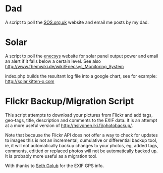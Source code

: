Dad
===
A script to poll the [SOS.org.uk](http://sos.org.uk) website and email me posts by my dad.

Solar
=====
A script to poll the [enecsys](https://monitor.enecsys.net) website for solar panel output power
and email an alert if it falls below a certain level. See also
<http://www.fhemwiki.de/wiki/Enecsys_Monitoring_System>

index.php builds the resultant log file into a google chart, see for example:
<http://solar.kitten-x.com>

Flickr Backup/Migration Script
==============================

This script attempts to download your pictures from Flickr and add
tags, geo-tags, title, description and comments to the EXIF data. It
is an attempt at a more useful version of 
<http://hsivonen.iki.fi/photobackup/>. 

Note that because the Flickr
API does not offer a way to check for updates to images this is not an
incremental, cumulative or differential backup tool, ie, it will not
automatically backup changes to your photos, eg, added tags, comments,
editted or replaced photos will not be automatically backed up. It is
probably more useful as a migration tool.

With thanks to [Seth Golub](http://www.sethoscope.net/geophoto/) for 
the EXIF GPS info.
